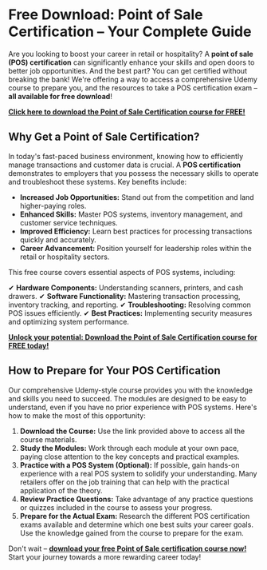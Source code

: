 # Free Download: Point of Sale Certification – Your Complete Guide

Are you looking to boost your career in retail or hospitality? A **point of sale (POS) certification** can significantly enhance your skills and open doors to better job opportunities. And the best part? You can get certified without breaking the bank! We're offering a way to access a comprehensive Udemy course to prepare you, and the resources to take a POS certification exam – **all available for free download**!

[**Click here to download the Point of Sale Certification course for FREE!**](https://udemywork.com/point-of-sale-certification)

## Why Get a Point of Sale Certification?

In today's fast-paced business environment, knowing how to efficiently manage transactions and customer data is crucial. A **POS certification** demonstrates to employers that you possess the necessary skills to operate and troubleshoot these systems. Key benefits include:

*   **Increased Job Opportunities:** Stand out from the competition and land higher-paying roles.
*   **Enhanced Skills:** Master POS systems, inventory management, and customer service techniques.
*   **Improved Efficiency:** Learn best practices for processing transactions quickly and accurately.
*   **Career Advancement:** Position yourself for leadership roles within the retail or hospitality sectors.

This free course covers essential aspects of POS systems, including:

✔ **Hardware Components:** Understanding scanners, printers, and cash drawers.
✔ **Software Functionality:** Mastering transaction processing, inventory tracking, and reporting.
✔ **Troubleshooting:** Resolving common POS issues efficiently.
✔ **Best Practices:** Implementing security measures and optimizing system performance.

[**Unlock your potential: Download the Point of Sale Certification course for FREE today!**](https://udemywork.com/point-of-sale-certification)

## How to Prepare for Your POS Certification

Our comprehensive Udemy-style course provides you with the knowledge and skills you need to succeed. The modules are designed to be easy to understand, even if you have no prior experience with POS systems. Here's how to make the most of this opportunity:

1.  **Download the Course:** Use the link provided above to access all the course materials.
2.  **Study the Modules:** Work through each module at your own pace, paying close attention to the key concepts and practical examples.
3.  **Practice with a POS System (Optional):** If possible, gain hands-on experience with a real POS system to solidify your understanding. Many retailers offer on the job training that can help with the practical application of the theory.
4.  **Review Practice Questions:** Take advantage of any practice questions or quizzes included in the course to assess your progress.
5.  **Prepare for the Actual Exam:** Research the different POS certification exams available and determine which one best suits your career goals. Use the knowledge gained from the course to prepare for the exam.

Don't wait – **[download your free Point of Sale certification course now!](https://udemywork.com/point-of-sale-certification)** Start your journey towards a more rewarding career today!
